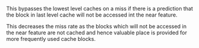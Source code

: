 This bypasses the lowest level caches on a miss if there is a prediction that the block in last level cache will not be accessed
int the near feature.

This decreases the miss rate as the blocks which will not be accessed in the near feature are not cached and hence valuable 
place is provided for more frequently used cache blocks.
